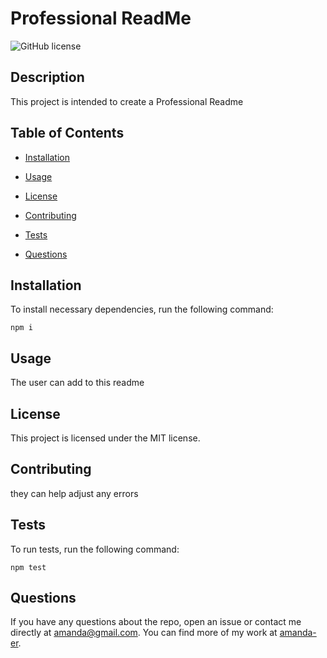 # Professional ReadMe
![GitHub license](https://img.shields.io/badge/license-MIT-blue.svg)
## Description

This project is intended to create a Professional Readme

## Table of Contents 

* [Installation](#installation)

* [Usage](#usage)

* [License](#license)

* [Contributing](#contributing)

* [Tests](#tests)

* [Questions](#questions)

## Installation

To install necessary dependencies, run the following command:

```
npm i
```

## Usage

The user can add to this readme

## License
This project is licensed under the MIT license.
  
## Contributing

they can help adjust any errors

## Tests

To run tests, run the following command:

```
npm test
```

## Questions

If you have any questions about the repo, open an issue or contact me directly at amanda@gmail.com. You can find more of my work at [amanda-er](https://github.com/amanda-er/amanda-er/).
